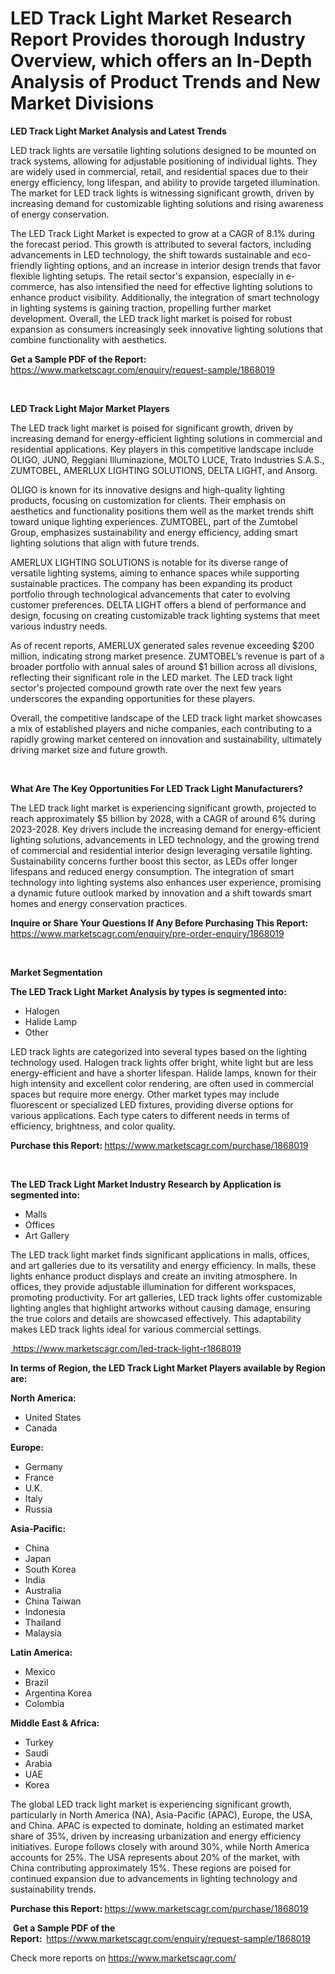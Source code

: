 <p><h1>LED Track Light Market Research Report Provides thorough Industry Overview, which offers an In-Depth Analysis of Product Trends and New Market Divisions</h1></p><p><strong>LED Track Light Market Analysis and Latest Trends</strong></p>
<p><p>LED track lights are versatile lighting solutions designed to be mounted on track systems, allowing for adjustable positioning of individual lights. They are widely used in commercial, retail, and residential spaces due to their energy efficiency, long lifespan, and ability to provide targeted illumination. The market for LED track lights is witnessing significant growth, driven by increasing demand for customizable lighting solutions and rising awareness of energy conservation.</p><p>The LED Track Light Market is expected to grow at a CAGR of 8.1% during the forecast period. This growth is attributed to several factors, including advancements in LED technology, the shift towards sustainable and eco-friendly lighting options, and an increase in interior design trends that favor flexible lighting setups. The retail sector's expansion, especially in e-commerce, has also intensified the need for effective lighting solutions to enhance product visibility. Additionally, the integration of smart technology in lighting systems is gaining traction, propelling further market development. Overall, the LED track light market is poised for robust expansion as consumers increasingly seek innovative lighting solutions that combine functionality with aesthetics.</p></p>
<p><strong>Get a Sample PDF of the Report:&nbsp;</strong> <a href="https://www.marketscagr.com/enquiry/request-sample/1868019?utm_campaign=2782&utm_medium=2&utm_source=Github&utm_content=ia&utm_term=10042025&utm_id=led-track-light">https://www.marketscagr.com/enquiry/request-sample/1868019</a></p>
<p>&nbsp;</p>
<p><strong>LED Track Light Major Market Players</strong></p>
<p><p>The LED track light market is poised for significant growth, driven by increasing demand for energy-efficient lighting solutions in commercial and residential applications. Key players in this competitive landscape include OLIGO, JUNO, Reggiani Illuminazione, MOLTO LUCE, Trato Industries S.A.S., ZUMTOBEL, AMERLUX LIGHTING SOLUTIONS, DELTA LIGHT, and Ansorg.</p><p>OLIGO is known for its innovative designs and high-quality lighting products, focusing on customization for clients. Their emphasis on aesthetics and functionality positions them well as the market trends shift toward unique lighting experiences. ZUMTOBEL, part of the Zumtobel Group, emphasizes sustainability and energy efficiency, adding smart lighting solutions that align with future trends.</p><p>AMERLUX LIGHTING SOLUTIONS is notable for its diverse range of versatile lighting systems, aiming to enhance spaces while supporting sustainable practices. The company has been expanding its product portfolio through technological advancements that cater to evolving customer preferences. DELTA LIGHT offers a blend of performance and design, focusing on creating customizable track lighting systems that meet various industry needs.</p><p>As of recent reports, AMERLUX generated sales revenue exceeding $200 million, indicating strong market presence. ZUMTOBEL’s revenue is part of a broader portfolio with annual sales of around $1 billion across all divisions, reflecting their significant role in the LED market. The LED track light sector's projected compound growth rate over the next few years underscores the expanding opportunities for these players.</p><p>Overall, the competitive landscape of the LED track light market showcases a mix of established players and niche companies, each contributing to a rapidly growing market centered on innovation and sustainability, ultimately driving market size and future growth.</p></p>
<p>&nbsp;</p>
<p><strong>What Are The Key Opportunities For LED Track Light Manufacturers?</strong></p>
<p><p>The LED track light market is experiencing significant growth, projected to reach approximately $5 billion by 2028, with a CAGR of around 6% during 2023-2028. Key drivers include the increasing demand for energy-efficient lighting solutions, advancements in LED technology, and the growing trend of commercial and residential interior design leveraging versatile lighting. Sustainability concerns further boost this sector, as LEDs offer longer lifespans and reduced energy consumption. The integration of smart technology into lighting systems also enhances user experience, promising a dynamic future outlook marked by innovation and a shift towards smart homes and energy conservation practices.</p></p>
<p><strong>Inquire or Share Your Questions If Any Before Purchasing This Report:</strong> <a href="https://www.marketscagr.com/enquiry/pre-order-enquiry/1868019?utm_campaign=2782&utm_medium=2&utm_source=Github&utm_content=ia&utm_term=10042025&utm_id=led-track-light">https://www.marketscagr.com/enquiry/pre-order-enquiry/1868019</a></p>
<p>&nbsp;</p>
<p><strong>Market Segmentation</strong></p>
<p><strong>The LED Track Light Market Analysis by types is segmented into:</strong></p>
<p><ul><li>Halogen</li><li>Halide Lamp</li><li>Other</li></ul></p>
<p><p>LED track lights are categorized into several types based on the lighting technology used. Halogen track lights offer bright, white light but are less energy-efficient and have a shorter lifespan. Halide lamps, known for their high intensity and excellent color rendering, are often used in commercial spaces but require more energy. Other market types may include fluorescent or specialized LED fixtures, providing diverse options for various applications. Each type caters to different needs in terms of efficiency, brightness, and color quality.</p></p>
<p><strong>Purchase this Report:&nbsp;</strong><a href="https://www.marketscagr.com/purchase/1868019?utm_campaign=2782&utm_medium=2&utm_source=Github&utm_content=ia&utm_term=10042025&utm_id=led-track-light">https://www.marketscagr.com/purchase/1868019</a></p>
<p>&nbsp;</p>
<p><strong>The LED Track Light Market Industry Research by Application is segmented into:</strong></p>
<p><ul><li>Malls</li><li>Offices</li><li>Art Gallery</li></ul></p>
<p><p>The LED track light market finds significant applications in malls, offices, and art galleries due to its versatility and energy efficiency. In malls, these lights enhance product displays and create an inviting atmosphere. In offices, they provide adjustable illumination for different workspaces, promoting productivity. For art galleries, LED track lights offer customizable lighting angles that highlight artworks without causing damage, ensuring the true colors and details are showcased effectively. This adaptability makes LED track lights ideal for various commercial settings.</p></p>
<p><a href="https://www.marketscagr.com/led-track-light-r1868019?utm_campaign=2782&utm_medium=2&utm_source=Github&utm_content=ia&utm_term=10042025&utm_id=led-track-light">&nbsp;https://www.marketscagr.com/led-track-light-r1868019</a></p>
<p><strong>In terms of Region, the LED Track Light Market Players available by Region are:</strong></p>
<p>
    <p> <strong> North America: </strong>
        <ul>
            <li>United States</li>
            <li>Canada</li>
        </ul>
        </p> 
    <p> <strong> Europe: </strong>
        <ul>
            <li>Germany</li>
            <li>France</li>
            <li>U.K.</li>
            <li>Italy</li>
            <li>Russia</li>
        </ul>
        </p> 
    <p> <strong> Asia-Pacific: </strong>
        <ul>
            <li>China</li>
            <li>Japan</li>
            <li>South Korea</li>
            <li>India</li>
            <li>Australia</li>
            <li>China Taiwan</li>
            <li>Indonesia</li>
            <li>Thailand</li>
            <li>Malaysia</li>
        </ul>
        </p> 
    <p> <strong> Latin America: </strong>
        <ul>
            <li>Mexico</li>
            <li>Brazil</li>
            <li>Argentina Korea</li>
            <li>Colombia</li>
        </ul>
        </p> 
    <p> <strong> Middle East & Africa: </strong>
        <ul>
            <li>Turkey</li>
            <li>Saudi</li>
            <li>Arabia</li>
            <li>UAE</li>
            <li>Korea</li>
        </ul>
    </p>
    </p>
<p><p>The global LED track light market is experiencing significant growth, particularly in North America (NA), Asia-Pacific (APAC), Europe, the USA, and China. APAC is expected to dominate, holding an estimated market share of 35%, driven by increasing urbanization and energy efficiency initiatives. Europe follows closely with around 30%, while North America accounts for 25%. The USA represents about 20% of the market, with China contributing approximately 15%. These regions are poised for continued expansion due to advancements in lighting technology and sustainability trends.</p></p>
<p><strong>Purchase this Report: </strong><a href="https://www.marketscagr.com/purchase/1868019?utm_campaign=2782&utm_medium=2&utm_source=Github&utm_content=ia&utm_term=10042025&utm_id=led-track-light">https://www.marketscagr.com/purchase/1868019</a></p>
<p>&nbsp;<strong>Get a Sample PDF of the Report:&nbsp;&nbsp;</strong><a href="https://www.marketscagr.com/enquiry/request-sample/1868019?utm_campaign=2782&utm_medium=2&utm_source=Github&utm_content=ia&utm_term=10042025&utm_id=led-track-light">https://www.marketscagr.com/enquiry/request-sample/1868019</a></p>
<p><strong></strong></p>
<p>Check more reports on <a href="https://www.marketscagr.com/?utm_campaign=2782&utm_medium=2&utm_source=Github&utm_content=ia&utm_term=10042025&utm_id=led-track-light">https://www.marketscagr.com/</a></p>